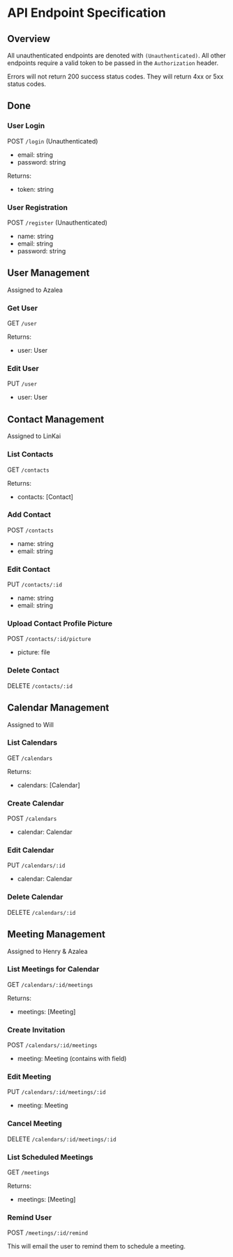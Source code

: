 
# API Endpoint Specification

## Overview

All unauthenticated endpoints are denoted with `(Unauthenticated)`. 
All other endpoints require a valid token to be passed in the `Authorization` header.

Errors will not return 200 success status codes. They will return 4xx or 5xx status codes.

## Done

### User Login
POST `/login` (Unauthenticated)

* email: string
* password: string

Returns:

* token: string

### User Registration
POST `/register` (Unauthenticated)

* name: string
* email: string
* password: string

## User Management

Assigned to Azalea

### Get User
GET `/user`

Returns:

* user: User

### Edit User
PUT `/user`

* user: User

## Contact Management

Assigned to LinKai

### List Contacts
GET `/contacts`

Returns:

* contacts: [Contact]

### Add Contact
POST `/contacts`

* name: string
* email: string

### Edit Contact
PUT `/contacts/:id`

* name: string
* email: string

### Upload Contact Profile Picture
POST `/contacts/:id/picture`

* picture: file

### Delete Contact
DELETE `/contacts/:id`

## Calendar Management

Assigned to Will

### List Calendars
GET `/calendars`

Returns:

* calendars: [Calendar]

### Create Calendar
POST `/calendars`

* calendar: Calendar

### Edit Calendar
PUT `/calendars/:id`

* calendar: Calendar

### Delete Calendar
DELETE `/calendars/:id`

## Meeting Management

Assigned to Henry & Azalea

### List Meetings for Calendar
GET `/calendars/:id/meetings`

Returns:

* meetings: [Meeting]

### Create Invitation
POST `/calendars/:id/meetings`

* meeting: Meeting (contains with field)

### Edit Meeting
PUT `/calendars/:id/meetings/:id`

* meeting: Meeting

### Cancel Meeting
DELETE `/calendars/:id/meetings/:id`

### List Scheduled Meetings
GET `/meetings`

Returns:

* meetings: [Meeting]

### Remind User
POST `/meetings/:id/remind`

This will email the user to remind them to schedule a meeting.


